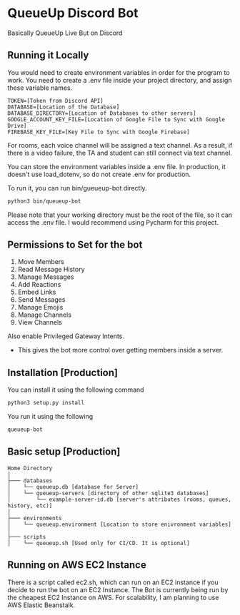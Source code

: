 # QueueUp Discord Bot
Basically QueueUp Live But on Discord

## Running it Locally
You would need to create environment variables in order for the program to work. 
You need to create a .env file inside your project directory, and assign these variable names. 
```
TOKEN=[Token from Discord API]
DATABASE=[Location of the Database]
DATABASE_DIRECTORY=[Location of Databases to other servers]
GOOGLE_ACCOUNT_KEY_FILE=[Location of Google File to Sync with Google Drive]
FIREBASE_KEY_FILE=[Key File to Sync with Google Firebase]
```
For rooms, each voice channel will be assigned a text channel. As a result, if there is a video failure, the TA and student can still connect via text channel.

You can store the environment variables inside a .env file. In production, it doesn't use load_dotenv, so do not create .env for production. 

To run it, you can run bin/gueueup-bot directly. 
```bash
python3 bin/queueup-bot
```
Please note that your working directory must be the root of the file, so it can access the .env file. I would recommend using Pycharm for this project. 

## Permissions to Set for the bot
1. Move Members
2. Read Message History
3. Manage Messages
4. Add Reactions
5. Embed Links
6. Send Messages
7. Manage Emojis
8. Manage Channels
9. View Channels

Also enable Privileged Gateway Intents.
- This gives the bot more control over getting members inside a server.

## Installation [Production]
You can install it using the following command
```bash
python3 setup.py install
```

You run it using the following
```bash
queueup-bot
```

## Basic setup [Production]
```.
Home Directory
│
├─── databases
│    └── queueup.db [database for Server]
│    └── queueup-servers [directory of other sqlite3 databases]
│        └── example-server-id.db [server's attributes (rooms, queues, history, etc)]
│
├─── environments 
│    └── queueup.environment [Location to store enivronment variables]
│
├─── scripts 
│    └── queueup.sh [Used only for CI/CD. It is optional]
```

## Running on AWS EC2 Instance
There is a script called ec2.sh, which can run on an EC2 instance if you decide to run the bot on an EC2 Instance. 
The Bot is currently being run by the cheapest EC2 Instance on AWS. 
For scalability, I am planning to use AWS Elastic Beanstalk.